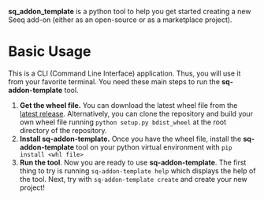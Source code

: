 **sq_addon_template** is a python tool to help you get started creating a new Seeq add-on (either as an open-source 
or as a marketplace project). 

# Basic Usage
This is a CLI (Command Line Interface) application. Thus, you will use it from your favorite terminal. You need these 
main steps to run the **sq-addon-template** tool.

1. **Get the wheel file.** You can download the latest wheel file from the [latest release](https://github.com/seeq12/seeq-addons-templates/releases/).
Alternatively, you can clone the repository and build your own wheel file running `python setup.py bdist_wheel` at 
the root directory of the repository. 
2. **Install sq-addon-template.** Once you have the wheel file, install the **sq-addon-template** tool on your python 
   virtual environment with `pip install <whl file>`
3. **Run the tool**. Now you are ready to use **sq-addon-template**. The first thing to try is running 
   `sq-addon-template help` which displays the help of the tool. Next, try with `sq-addon-template create` and 
   create your new project!


